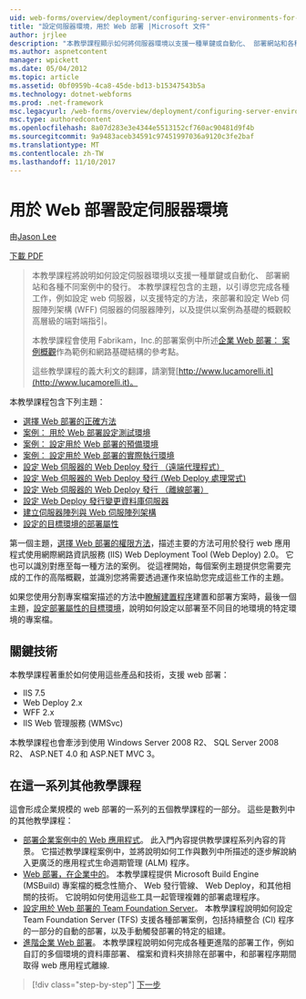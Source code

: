 ```yaml
---
uid: web-forms/overview/deployment/configuring-server-environments-for-web-deployment/configuring-server-environments-for-web-deployment
title: "設定伺服器環境，用於 Web 部署 |Microsoft 文件"
author: jrjlee
description: "本教學課程顯示如何將伺服器環境以支援一種單鍵或自動化、 部署網站和各種不同的畫面中的發行設定..."
ms.author: aspnetcontent
manager: wpickett
ms.date: 05/04/2012
ms.topic: article
ms.assetid: 0bf0959b-4ca8-45de-bd13-b15347543b5a
ms.technology: dotnet-webforms
ms.prod: .net-framework
msc.legacyurl: /web-forms/overview/deployment/configuring-server-environments-for-web-deployment/configuring-server-environments-for-web-deployment
msc.type: authoredcontent
ms.openlocfilehash: 8a07d283e3e4344e5513152cf760ac90481d9f4b
ms.sourcegitcommit: 9a9483aceb34591c97451997036a9120c3fe2baf
ms.translationtype: MT
ms.contentlocale: zh-TW
ms.lasthandoff: 11/10/2017
---
```

<a name="configuring-server-environments-for-web-deployment"></a>用於 Web 部署設定伺服器環境
====================
由[Jason Lee](https://github.com/jrjlee)

[下載 PDF](https://msdnshared.blob.core.windows.net/media/MSDNBlogsFS/prod.evol.blogs.msdn.com/CommunityServer.Blogs.Components.WeblogFiles/00/00/00/63/56/8130.DeployingWebAppsInEnterpriseScenarios.pdf)

> 本教學課程將說明如何設定伺服器環境以支援一種單鍵或自動化、 部署網站和各種不同案例中的發行。 本教學課程包含的主題，以引導您完成各種工作，例如設定 web 伺服器，以支援特定的方法，來部署和設定 Web 伺服陣列架構 (WFF) 伺服器的伺服器陣列，以及提供以案例為基礎的概觀較高層級的端對端指引。
> 
> 本教學課程會使用 Fabrikam，Inc.的部署案例中所述[企業 Web 部署： 案例概觀](../deploying-web-applications-in-enterprise-scenarios/enterprise-web-deployment-scenario-overview.md)作為範例和網路基礎結構的參考點。
> 
> 這些教學課程的義大利文的翻譯，請瀏覽[http://www.lucamorelli.it](http://www.lucamorelli.it)。


本教學課程包含下列主題：

- [選擇 Web 部署的正確方法](choosing-the-right-approach-to-web-deployment.md)
- [案例： 用於 Web 部署設定測試環境](scenario-configuring-a-test-environment-for-web-deployment.md)
- [案例： 設定用於 Web 部署的預備環境](scenario-configuring-a-staging-environment-for-web-deployment.md)
- [案例： 設定用於 Web 部署的實際執行環境](scenario-configuring-a-production-environment-for-web-deployment.md)
- [設定 Web 伺服器的 Web Deploy 發行 （遠端代理程式）](configuring-a-web-server-for-web-deploy-publishing-remote-agent.md)
- [設定 Web 伺服器的 Web Deploy 發行 (Web Deploy 處理常式)](configuring-a-web-server-for-web-deploy-publishing-web-deploy-handler.md)
- [設定 Web 伺服器的 Web Deploy 發行 （離線部署）](configuring-a-web-server-for-web-deploy-publishing-offline-deployment.md)
- [設定 Web Deploy 發行變更資料庫伺服器](configuring-a-database-server-for-web-deploy-publishing.md)
- [建立伺服器陣列與 Web 伺服陣列架構](creating-a-server-farm-with-the-web-farm-framework.md)
- [設定的目標環境的部署屬性](configuring-deployment-properties-for-a-target-environment.md)

第一個主題，[選擇 Web 部署的權限方法](choosing-the-right-approach-to-web-deployment.md)，描述主要的方法可用於發行 web 應用程式使用網際網路資訊服務 (IIS) Web Deployment Tool (Web Deploy) 2.0。 它也可以識別對應至每一種方法的案例。 從這裡開始，每個案例主題提供您需要完成的工作的高階概觀，並識別您將需要透過運作來協助您完成這些工作的主題。

如果您使用分割專案檔案描述的方法中[瞭解建置程序](../web-deployment-in-the-enterprise/understanding-the-build-process.md)建置和部署方案時，最後一個主題，[設定部署屬性的目標環境](configuring-deployment-properties-for-a-target-environment.md)，說明如何設定以部署至不同目的地環境的特定環境的專案檔。

## <a name="key-technologies"></a>關鍵技術

本教學課程著重於如何使用這些產品和技術，支援 web 部署：

- IIS 7.5
- Web Deploy 2.x
- WFF 2.x
- IIS Web 管理服務 (WMSvc)

本教學課程也會牽涉到使用 Windows Server 2008 R2、 SQL Server 2008 R2、 ASP.NET 4.0 和 ASP.NET MVC 3。

## <a name="other-tutorials-in-this-series"></a>在這一系列其他教學課程

這會形成企業規模的 web 部署的一系列的五個教學課程的一部分。 這些是數列中的其他教學課程：

- [部署企業案例中的 Web 應用程式](../deploying-web-applications-in-enterprise-scenarios/deploying-web-applications-in-enterprise-scenarios.md)。 此入門內容提供教學課程系列內容的背景。 它描述教學課程案例中，並將說明如何工作與數列中所描述的逐步解說納入更廣泛的應用程式生命週期管理 (ALM) 程序。
- [Web 部署，在企業中的](../web-deployment-in-the-enterprise/web-deployment-in-the-enterprise.md)。 本教學課程提供 Microsoft Build Engine (MSBuild) 專案檔的概念性簡介、 Web 發行管線、 Web Deploy，和其他相關的技術。 它說明如何使用這些工具一起管理複雜的部署處理程序。
- [設定用於 Web 部署的 Team Foundation Server](../configuring-team-foundation-server-for-web-deployment/configuring-team-foundation-server-for-web-deployment.md)。 本教學課程說明如何設定 Team Foundation Server (TFS) 支援各種部署案例，包括持續整合 (CI) 程序的一部分的自動的部署，以及手動觸發部署的特定的組建。
- [進階企業 Web 部署](../advanced-enterprise-web-deployment/advanced-enterprise-web-deployment.md)。 本教學課程說明如何完成各種更進階的部署工作，例如自訂的多個環境的資料庫部署、 檔案和資料夾排除在部署中，和部署程序期間取得 web 應用程式離線.

>[!div class="step-by-step"]
[下一步](choosing-the-right-approach-to-web-deployment.md)
